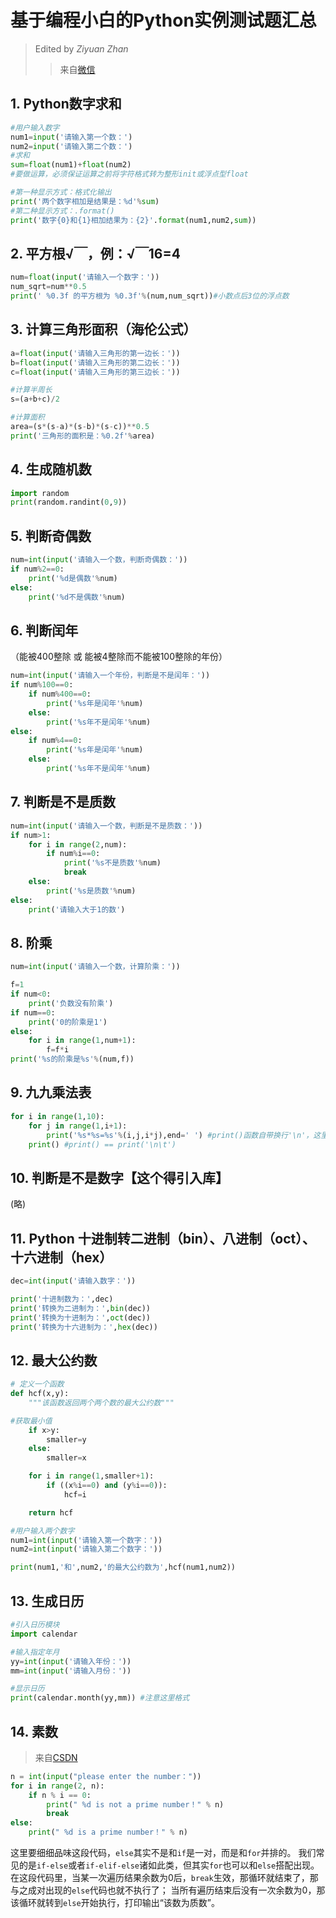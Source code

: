 # 基于编程小白的Python实例测试题汇总

> Edited by *Ziyuan Zhan*
>> 来自[微信](https://mp.weixin.qq.com/s?__biz=MzIwNDA1OTM4NQ==&mid=2649543912&idx=2&sn=0fe7c701ba786570b49e5ba7d7d6fc7a&chksm=8edd937eb9aa1a68a0fe05760f9e3dfb663d6960e22bf4a240e350eb7e4b00b38b2efe805bac&mpshare=1&scene=23&srcid=&sharer_sharetime=1586505629631&sharer_shareid=4213a2a8cfd003cfb18b4baf78cb8f11#rd)

## 1. Python数字求和

```Python
#用户输入数字
num1=input('请输入第一个数：')
num2=input('请输入第二个数：')
#求和
sum=float(num1)+float(num2)
#要做运算，必须保证运算之前将字符格式转为整形init或浮点型float

#第一种显示方式：格式化输出
print('两个数字相加是结果是：%d'%sum)
#第二种显示方式：.format()
print('数字{0}和{1}相加结果为：{2}'.format(num1,num2,sum))
```

## 2. 平方根√￣，例：√￣16=4

```Python
num=float(input('请输入一个数字：'))
num_sqrt=num**0.5
print(' %0.3f 的平方根为 %0.3f'%(num,num_sqrt))#小数点后3位的浮点数
```

## 3. 计算三角形面积（海伦公式）

```Python
a=float(input('请输入三角形的第一边长：'))
b=float(input('请输入三角形的第二边长：'))
c=float(input('请输入三角形的第三边长：'))

#计算半周长
s=(a+b+c)/2

#计算面积
area=(s*(s-a)*(s-b)*(s-c))**0.5
print('三角形的面积是：%0.2f'%area)
```

## 4. 生成随机数

```Python
import random
print(random.randint(0,9))
```

## 5. 判断奇偶数

```Python
num=int(input('请输入一个数，判断奇偶数：'))
if num%2==0:
    print('%d是偶数'%num)
else:
    print('%d不是偶数'%num)
```

## 6. 判断闰年

（能被400整除 或 能被4整除而不能被100整除的年份）

```Python
num=int(input('请输入一个年份，判断是不是闰年：'))
if num%100==0:
    if num%400==0:
        print('%s年是闰年'%num)
    else:
        print('%s年不是闰年'%num)
else:
    if num%4==0:
        print('%s年是闰年'%num)
    else:
        print('%s年不是闰年'%num)
```

## 7. 判断是不是质数

```Python
num=int(input('请输入一个数，判断是不是质数：'))
if num>1:
    for i in range(2,num):
        if num%i==0:
            print('%s不是质数'%num)
            break
    else:
        print('%s是质数'%num)
else:
    print('请输入大于1的数')
```

## 8. 阶乘

```Python
num=int(input('请输入一个数，计算阶乘：'))

f=1
if num<0:
    print('负数没有阶乘')
if num==0:
    print('0的阶乘是1')
else:
    for i in range(1,num+1):
        f=f*i
print('%s的阶乘是%s'%(num,f))
```

## 9. 九九乘法表

```Python
for i in range(1,10):
    for j in range(1,i+1):
        print('%s*%s=%s'%(i,j,i*j),end=' ') #print()函数自带换行'\n'，这里去掉，让输出完这一段后再换行
    print() #print() == print('\n\t')
```

## 10. 判断是不是数字【这个得引入库】

(略)

## 11. Python 十进制转二进制（bin）、八进制（oct）、十六进制（hex）

```Python
dec=int(input('请输入数字：'))

print('十进制数为：',dec)
print('转换为二进制为：',bin(dec))
print('转换为十进制为：',oct(dec))
print('转换为十六进制为：',hex(dec))
```

## 12. 最大公约数

```Python
# 定义一个函数
def hcf(x,y):
    """该函数返回两个两个数的最大公约数"""

#获取最小值
    if x>y:
        smaller=y
    else:
        smaller=x

    for i in range(1,smaller+1):
        if ((x%i==0) and (y%i==0)):
            hcf=i

    return hcf

#用户输入两个数字
num1=int(input('请输入第一个数字：'))
num2=int(input('请输入第二个数字：'))

print(num1,'和',num2,'的最大公约数为',hcf(num1,num2))
```

## 13. 生成日历

```Python
#引入日历模块
import calendar

#输入指定年月
yy=int(input('请输入年份：'))
mm=int(input('请输入月份：'))

#显示日历
print(calendar.month(yy,mm)) #注意这里格式
```

## 14. 素数

>来自[CSDN](https://blog.csdn.net/Real_Tino/article/details/68947401)

```Python
n = int(input("please enter the number："))
for i in range(2, n):
    if n % i == 0:
        print(" %d is not a prime number！" % n)
        break
else:
    print(" %d is a prime number！" % n)
```

这里要细细品味这段代码，`else`其实不是和`if`是一对，而是和`for`并排的。
我们常见的是`if-else`或者`if-elif-else`诸如此类，但其实`for`也可以和`else`搭配出现。
在这段代码里，当某一次遍历结果余数为0后，`break`生效，那循环就结束了，那与之成对出现的`else`代码也就不执行了；
当所有遍历结束后没有一次余数为0，那该循环就转到`else`开始执行，打印输出“该数为质数”。
